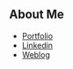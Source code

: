 
## About Me



 - [Portfolio](https://mahtab-variyani-profile.vercel.app/)
 - [Linkedin](https://www.linkedin.com/in/mahvariyani/)
 - [Weblog](https://mah-blog-project.vercel.app/)

